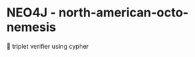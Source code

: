NEO4J - north-american-octo-nemesis
===========================

:speech_balloon: triplet verifier using cypher
